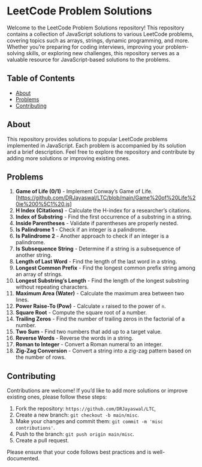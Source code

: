 # LeetCode Problem Solutions

Welcome to the LeetCode Problem Solutions repository! This repository contains a collection of JavaScript solutions to various LeetCode problems, covering topics such as arrays, strings, dynamic programming, and more. Whether you’re preparing for coding interviews, improving your problem-solving skills, or exploring new challenges, this repository serves as a valuable resource for JavaScript-based solutions to the problems.

## Table of Contents
- [About](#about)
- [Problems](#problems)
- [Contributing](#contributing)

## About

This repository provides solutions to popular LeetCode problems implemented in JavaScript. Each problem is accompanied by its solution and a brief description. Feel free to explore the repository and contribute by adding more solutions or improving existing ones.

## Problems

1. **Game of Life (0/1)** - Implement Conway’s Game of Life.[https://github.com/DRJayaswal/LTC/blob/main/Game%20of%20Life%20ie%200%5C1%20.js]
2. **H Index (Citations)** - Calculate the H-index for a researcher’s citations.
3. **Index of Substring** - Find the first occurrence of a substring in a string.
4. **Inside Parentheses** - Validate if parentheses are properly nested.
5. **Is Palindrome 1** - Check if an integer is a palindrome.
6. **Is Palindrome 2** - Another approach to check if an integer is a palindrome.
7. **Is Subsequence String** - Determine if a string is a subsequence of another string.
8. **Length of Last Word** - Find the length of the last word in a string.
9. **Longest Common Prefix** - Find the longest common prefix string among an array of strings.
10. **Longest Substring’s Length** - Find the length of the longest substring without repeating characters.
11. **Maximum Area (Water)** - Calculate the maximum area between two lines.
12. **Power Raise-To (Pow)** - Calculate `x` raised to the power of `n`.
13. **Square Root** - Compute the square root of a number.
14. **Trailing Zeros** - Find the number of trailing zeros in the factorial of a number.
15. **Two Sum** - Find two numbers that add up to a target value.
16. **Reverse Words** - Reverse the words in a string.
17. **Roman to Integer** - Convert a Roman numeral to an integer.
18. **Zig-Zag Conversion** - Convert a string into a zig-zag pattern based on the number of rows.

## Contributing

Contributions are welcome! If you’d like to add more solutions or improve existing ones, please follow these steps:

1. Fork the repository: `https://github.com/DRJayaswal/LTC`,
2. Create a new branch: `git checkout -b main/misc`.
3. Make your changes and commit them: `git commit -m 'misc contributions'`.
4. Push to the branch: `git push origin main/misc`.
5. Create a pull request.

Please ensure that your code follows best practices and is well-documented.
